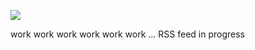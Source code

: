 ![](https://db-feed.s3.amazonaws.com/legacy/Screen_Shot_2017-10-27_at_9_55_35_PM-1509155785093.png)

work work work work work work ... RSS feed in progress
